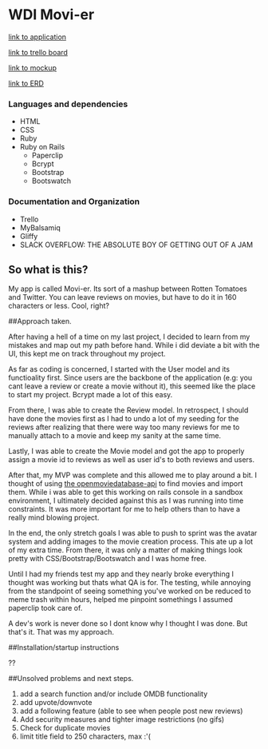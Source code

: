 # WDI Movi-er

[link to application](https://enigmatic-river-26198.herokuapp.com/)

[link to trello board](https://trello.com/b/dNAwEKtb/wdi-project-2)

[link to mockup](https://wdi-project2.mybalsamiq.com/projects/wdiproject2/)

[link to ERD](https://www.gliffy.com/go/share/svk0bt6paksq0w272o5t)



### Languages and dependencies
 - HTML
 - CSS
 - Ruby
 - Ruby on Rails
    - Paperclip
    - Bcrypt
    - Bootstrap
    - Bootswatch

### Documentation and Organization
- Trello
- MyBalsamiq
- Gliffy
- SLACK OVERFLOW: THE ABSOLUTE BOY OF GETTING OUT OF A JAM


## So what is this?
My app is called Movi-er. Its sort of a mashup between Rotten Tomatoes and Twitter. You can leave reviews on movies, but have to do it in 160 characters or less. Cool, right? 

##Approach taken.

After having a hell of a time on my last project, I decided to learn from my mistakes and map out my path before hand. While i did deviate a bit with the UI, this kept me on track throughout my project.

As far as coding is concerned, I started with the User model and its functioality first. Since users are the backbone of the application (e.g: you cant leave a review or create a movie without it), this seemed like the place to start my project. Bcrypt made a lot of this easy.

From there, I was able to create the Review model. In retrospect, I should have done the movies first as I had to undo a lot of my seeding for the reviews after realizing that there were way too many reviews for me to manually attach to a movie and keep my sanity at the same time.

Lastly, I was able to create the Movie model and got the app to properly assign a movie id to reviews as well as user id's to both reviews and users.

After that, my MVP was complete and this allowed me to play around a bit. I thought of using [the openmoviedatabase-api](https://github.com/18Months/themoviedb-api) to find movies and import them. While i was able to get this working on rails console in a sandbox environment, I ultimately decided against this as I was running into time constraints. It was more important for me to help others than to have a really mind blowing project.

In the end, the only stretch goals I was able to push to sprint was the avatar system and adding images to the movie creation process. This ate up a lot of my extra time. From there, it was only a matter of making things look pretty with CSS/Bootstrap/Bootswatch and I was home free.

Until I had my friends test my app and they nearly broke everything I thought was working but thats what QA is for. The testing, while annoying from the standpoint of seeing something you've worked on be reduced to meme trash within hours, helped me pinpoint somethings I assumed paperclip took care of.

A dev's work is never done so I dont know why I thought I was done. But that's it. That was my approach.



##Installation/startup instructions

??


##Unsolved problems and next steps.
1. add a search function and/or include OMDB functionality
2. add upvote/downvote
3. add a following feature (able to see when people post new reviews)
4. Add security measures and tighter image restrictions (no gifs)
5. Check for duplicate movies
6. limit title field to 250 characters, max :'(
